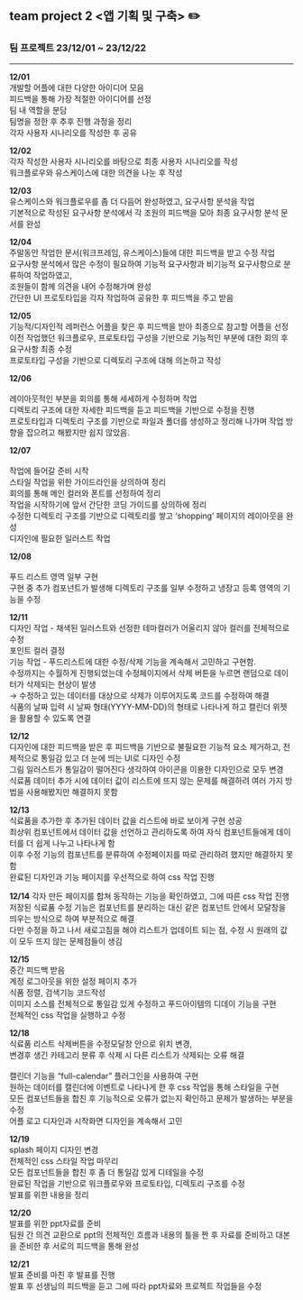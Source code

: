 ## team project 2 <앱 기획 및 구축> ✏️

### __팀 프로젝트 23/12/01 ~ 23/12/22__
* * *

__12/01__</br>
개발할 어플에 대한 다양한 아이디어 모음</br>
피드백을 통해 가장 적절한 아이디어를 선정</br>
팀 내 역할을 분담</br>
팀명을 정한 후 추후 진행 과정을 정리</br>
각자 사용자 시나리오를 작성한 후 공유</br>

__12/02__</br>
각자 작성한 사용자 시나리오를 바탕으로 최종 사용자 시나리오를 작성</br>
워크플로우와 유스케이스에 대한 의견을 나눈 후 작성</br>

__12/03__ </br>
유스케이스와 워크플로우를 좀 더 다듬어 완성하였고, 요구사항 분석을 작업</br>
기본적으로 작성된 요구사항 분석에서 각 조원의 피드백을 모아 최종 요구사항 분석 문서를 완성</br>

__12/04__</br>
주말동안 작업한 문서(워크프레임, 유스케이스)들에 대한 피드백을 받고 수정 작업</br>
요구사항 분석에서 많은 수정이 필요하여 기능적 요구사항과 비기능적 요구사항으로 분류하여 작업하였고,</br>
조원들이 함께 의견을 내어 수정해가며 완성</br>
간단한 UI 프로토타입을 각자 작업하여 공유한 후 피드백을 주고 받음</br>

__12/05__</br> 
기능적/디자인적 레퍼런스 어플을 찾은 후 피드백을 받아 최종으로 참고할 어플을 선정</br>
이전 작업했던 워크플로우, 프로토타입 구성을 기반으로 기능적인 부분에 대한 회의 후 요구사항 최종 수정</br>
프로토타입 구성을 기반으로 디렉토리 구조에 대해 의논하고 작성</br>

__12/06__</br>   
레이아웃적인 부분을 회의를 통해 세세하게 수정하며 작업</br>
디렉토리 구조에 대한 자세한 피드백을 듣고 피드백을 기반으로 수정을 진행</br>
프로토타입과 디렉토리 구조를 기반으로 파일과 폴더를 생성하고 정리해 나가며 작업 방향을 잡으려고 해봤지만 쉽지 않았음.</br>

__12/07__</br>  
작업에 들어갈 준비 시작</br>
스타일 작업을 위한 가이드라인을 상의하여 정리</br>
회의를 통해 메인 컬러와 폰트를 선정하여 정리</br>
작업을 시작하기에 앞서 간단한 코딩 가이드를 상의하에 정리</br>
수정한 디렉토리 구조를 기반으로 디렉토리를 쌓고 ‘shopping’ 페이지의 레이아웃을 완성</br>
디자인에 필요한 일러스트 작업

__12/08__</br>  
푸드 리스트 영역 일부 구현</br>
구현 중 추가 컴포넌트가 발생해 디렉토리 구조를 일부 수정하고 냉장고 등록 영역의 기능을 수정</br>

__12/11__</br>
디자인 작업 - 채색된 일러스트와 선정한 테마컬러가 어울리지 않아 컬러를 전체적으로 수정</br> 
포인트 컬러 결정</br>
기능 작업 - 푸드리스트에 대한 수정/삭제 기능을 계속해서 고민하고 구현함.</br>
수정까지는 수월하게 진행되었는데 수정페이지에서 삭제 버튼을 누르면 랜덤으로 데이터가 삭제되는 현상이 발생</br>
→ 수정하고 있는 데이터를 대상으로 삭제가 이루어지도록 코드를 수정하여 해결</br>
식품의 날짜 입력 시 날짜 형태(YYYY-MM-DD)의 형태로 나타나게 하고 캘린더 위젯을 활용할 수 있도록 연결</br>

__12/12__ </br> 
디자인에 대한 피드백을 받은 후 피드백을 기반으로 불필요한 기능적 요소 제거하고, 전체적으로 통일감 있고 더 눈에 띄는 UI로 디자인 수정</br>
그림 일러스트가 통일감이 떨어진다 생각하여 아이콘을 이용한 디자인으로 모두 변경</br>
식료품 데이터 추가 시에 데이터 값이 리스트에 뜨지 않는 문제를 해결하려 여러 가지 방법을 사용해봤지만 해결하지 못함</br>

__12/13__ </br>
식료품을 추가한 후 추가된 데이터 값을 리스트에 바로 보이게 구현 성공</br>
최상위 컴포넌트에서 데이터 값을 선언하고 관리하도록 하여 자식 컴포넌트들에게 데이터를 더 쉽게 나누고 나타나게 함</br>
이후 수정 기능의 컴포넌트를 분류하여 수정페이지를 따로 관리하려 했지만 해결하지 못함</br>
완료된 디자인과 기능 페이지를 우선적으로 하여 css 작업 진행</br>

__12/14__ 
각자 만든 페이지를 합쳐 동작하는 기능을 확인하였고, 그에 따른 css 작업 진행</br>
저장된 식료품 수정 기능은 컴포넌트를 분리하는 대신 같은 컴포넌트 안에서 모달창을 띄우는 방식으로 하여 부분적으로 해결</br>
다만 수정을 하고 나서 새로고침을 해야 리스트가 업데이트 되는 점, 수정 시 원래의 값이 모두 뜨지 않는 문제점들이 생김</br>

__12/15__  
중간 피드백 받음</br>
계정 로그아웃을 위한 설정 페이지 추가</br>
식품 정렬, 검색기능 코드작성 </br>
이미지 소스를 전체적으로 통일감 있게 수정하고 푸드아이템의 디데이 기능을 구현</br>
전체적인 css 작업을 실행하고 수정</br>

__12/18__</br>
식료품 리스트 삭제버튼을 수정모달창 안으로 위치 변경,</br>
변경후 생긴 카테고리 분류 후 삭제 시 다른 리스트가 삭제되는 오류 해결</br>  
캘린더 기능을 “full-calendar” 플러그인을 사용하여 구현</br>
원하는 데이터를 캘린더에 이벤트로 나타나게 한 후 css 작업을 통해 스타일을 구현</br>
모든 컴포넌트들을 합친 후 기능적으로 오류가 없는지 확인하고 문제가 발생하는 부분을 수정</br>
어플 로고 디자인과 시작화면 디자인을 계속해서 고민</br>

__12/19__</br>
splash 페이지 디자인 변경</br>
전체적인 css 스타일 작업 마무리</br>
모든 컴포넌트들을 합친 후 좀 더 통일감 있게 디테일을 수정</br>
완료된 작업을 기반으로 워크플로우와 프로토타입, 디렉토리 구조를 수정</br>
발표를 위한 내용을 정리

__12/20__</br> 
발표를 위한 ppt자료를 준비</br>
팀원 간 의견 교환으로 ppt의 전체적인 흐름과 내용의 틀을 짠 후 자료를 준비하고 대본을 준비한 후 서로의 피드백을 통해 완성</br>

__12/21__</br>
발표 준비를 마친 후 발표를 진행</br>
발표 후 선생님의 피드백을 듣고 그에 따라 ppt자료와 프로젝트 작업들을 수정</br>

